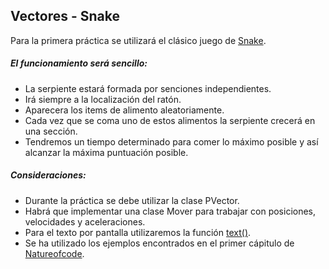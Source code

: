 ## Vectores - Snake

Para la primera práctica se utilizará el clásico juego de [Snake](https://en.wikipedia.org/wiki/Snake_(video_game_genre)). 

##### El funcionamiento será sencillo: 
* La serpiente estará formada por senciones independientes.
* Irá siempre a la localización del ratón.
* Aparecera los items de alimento aleatoriamente.
* Cada vez que se coma uno de estos alimentos la serpiente crecerá en una sección.
* Tendremos un tiempo determinado para comer lo máximo posible y así alcanzar la máxima puntuación posible. 


##### Consideraciones: 
* Durante la práctica se debe utilizar la clase PVector. 
* Habrá que implementar una clase Mover para trabajar con posiciones, velocidades y aceleraciones. 
* Para el texto por pantalla utilizaremos la función [text()](https://processing.org/reference/text_.html).
* Se ha utilizado los ejemplos encontrados en el primer cápitulo de [Natureofcode](www.natureofcode.com).
